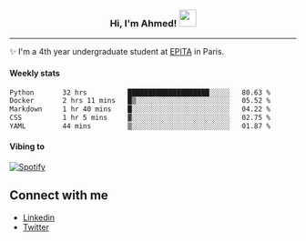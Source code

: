 <!-- Heading -->
<h3 align="center"> Hi, I'm Ahmed! <img src = "https://raw.githubusercontent.com/MartinHeinz/MartinHeinz/master/wave.gif" width = 30px></h3>

<!-- About section -->
---
✨ I'm a 4th year undergraduate student at <a href="https://www.epita.fr/en/">EPITA</a> in Paris.

<h4 align ="left"> Weekly stats </h4>

<!--START_SECTION:waka-->

```txt
Python       32 hrs          ████████████████████░░░░░   80.63 %
Docker       2 hrs 11 mins   █▒░░░░░░░░░░░░░░░░░░░░░░░   05.52 %
Markdown     1 hr 40 mins    █░░░░░░░░░░░░░░░░░░░░░░░░   04.22 %
CSS          1 hr 5 mins     ▓░░░░░░░░░░░░░░░░░░░░░░░░   02.75 %
YAML         44 mins         ▒░░░░░░░░░░░░░░░░░░░░░░░░   01.87 %
```

<!--END_SECTION:waka-->

<h4 align ="left">Vibing to</h4>

[![Spotify](https://novatorem-ten-lyart.vercel.app/api/spotify)](https://open.spotify.com/user/31knevkvll66tzc3gqtoi6ngjbre)

<!-- Connect section -->

## Connect with me
  * <a href="https://www.linkedin.com/in/ahmed-hassayoune">Linkedin</a>
  * <a href="https://twitter.com/Ahmedhassaaa">Twitter</a>

<!-- Connect section: END -->
